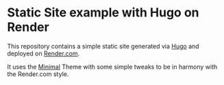 # Static Site example with Hugo on Render

This repository contains a simple static site generated via [Hugo](https://gohugo.io/) and deployed on [Render.com](http://render.com/).

It uses the [Minimal](https://github.com/calintat/minimal) Theme with some simple tweaks to be in harmony with the Render.com style.
